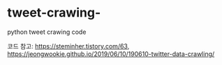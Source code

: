 # tweet-crawing-
python tweet crawing code 


코드 참고: https://steminher.tistory.com/63, https://jeongwookie.github.io/2019/06/10/190610-twitter-data-crawling/

